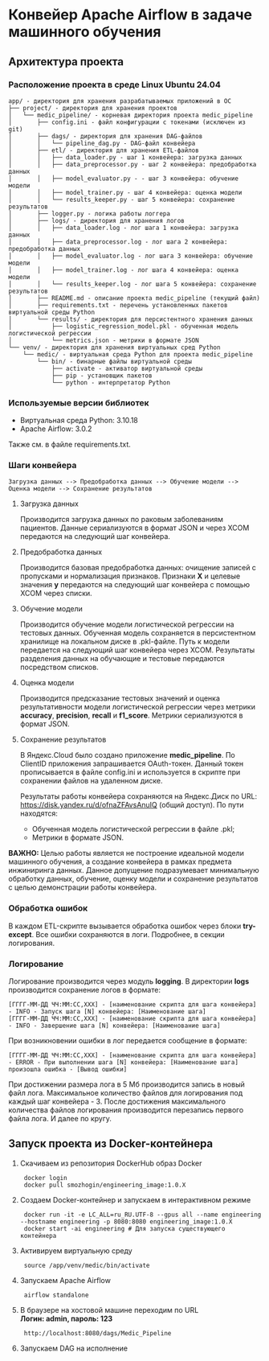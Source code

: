 # Конвейер Apache Airflow в задаче машинного обучения

## Архитектура проекта

### Расположение проекта в среде Linux Ubuntu 24.04

    app/ - директория для хранения разрабатываемых приложений в ОС
    ├── project/ - директория для хранения проектов
    │   └── medic_pipeline/ - корневая директория проекта medic_pipeline
    │       ├── config.ini - файл конфигурации с токенами (исключен из git)
    │       ├── dags/ - директория для хранения DAG-файлов
    │       │   └── pipeline_dag.py - DAG-файл конвейера
    │       ├── etl/ - директория для хранения ETL-файлов
    │       │   ├── data_loader.py - шаг 1 конвейера: загрузка данных
    │       │   ├── data_preprocessor.py - шаг 2 конвейера: предобработка данных
    │       │   ├── model_evaluator.py - - шаг 3 конвейера: обучение модели
    │       │   ├── model_trainer.py - шаг 4 конвейера: оценка модели
    │       │   └── results_keeper.py - шаг 5 конвейера: сохранение результатов
    │       ├── logger.py - логика работы логгера
    │       ├── logs/ - директория для хранения логов
    │       │   ├── data_loader.log - лог шага 1 конвейера: загрузка данных
    │       │   ├── data_preprocessor.log - лог шага 2 конвейера: предобработка данных
    │       │   ├── model_evaluator.log - лог шага 3 конвейера: обучение модели
    │       │   ├── model_trainer.log - лог шага 4 конвейера: оценка модели
    │       │   └── results_keeper.log - лог шага 5 конвейера: сохранение результатов
    │       ├── README.md - описание проекта medic_pipeline (текущий файл)
    │       ├── requirements.txt - перечень установленных пакетов виртуальной среды Python
    │       └── results/ - директория для персистентного хранения данных
    │           ├── logistic_regression_model.pkl - обученная модель логистической регрессии
    │           └── metrics.json - метрики в формате JSON
    └── venv/ - директория для хранения виртуальных сред Python
        └── medic/ - виртуальная среда Python для проекта medic_pipeline
            └── bin/ - бинарные файлы виртуальной среды
                ├── activate - активатор виртуальной среды
                ├── pip - установщик пакетов
                └── python - интерпретатор Python

### Используемые версии библиотек

- Виртуальная среда Python: 3.10.18
- Apache Airflow: 3.0.2

Также см. в файле requirements.txt.

### Шаги конвейера

    Загрузка данных --> Предобработка данных --> Обучение модели --> Оценка модели --> Сохранение результатов

1. Загрузка данных

   Производится загрузка данных по раковым заболеваниям пациентов. Данные сериализуются в формат JSON и через XCOM передаются на следующий шаг конвейера.
2. Предобработка данных

   Производится базовая предобработка данных: очищение записей с пропусками и нормализация признаков. Признаки **X** и целевые значения **y** передаются на следующий шаг конвейера с помощью XCOM через списки.
3. Обучение модели

   Производится обучение модели логистической регрессии на тестовых данных. Обученная модель сохраняется в персистентном хранилище на локальном диске в .pkl-файле. Путь к модели передается на следующий шаг конвейера через XCOM. Результаты разделения данных на обучающие и тестовые передаются посредством списков.
4. Оценка модели

   Производится предсказание тестовых значений и оценка результативности модели логистической регрессии через метрики **accuracy**, **precision**, **recall** и **f1_score**. Метрики сериализуются в формат JSON.
5. Сохранение результатов

   В Яндекс.Cloud было создано приложение **medic_pipeline**. По ClientID приложения запрашивается OAuth-токен. Данный токен прописывается в файле config.ini и используется в скрипте при сохранении файлов на удаленном диске.

   Результаты работы конвейера сохраняются на Яндекс.Диск по URL: https://disk.yandex.ru/d/ofnaZFAvsAnuIQ (общий доступ). По пути находятся:

   - Обученная модель логистической регрессии в файле .pkl;
   - Метрики в формате JSON.

**ВАЖНО:** Целью работы является не построение идеальной модели машинного обучения, а создание конвейера в рамках предмета инжиниринга данных. Данное допущение подразумевает минимальную обработку данных, обучение, оценку модели и сохранение результатов с целью демонстрации работы конвейера.

### Обработка ошибок

В каждом ETL-скрипте вызывается обработка ошибок через блоки **try-except**. Все ошибки сохраняются в логи. Подробнее, в секции логирования.

### Логирование

Логирование производится через модуль **logging**. В директории **logs** производится сохранение логов в формате:

    [ГГГГ-ММ-ДД ЧЧ:ММ:СС,XXX] - [наименование скрипта для шага конвейера] - INFO - Запуск шага [N] конвейера: [Наименование шага]
    [ГГГГ-ММ-ДД ЧЧ:ММ:СС,XXX] - [наименование скрипта для шага конвейера] - INFO - Завершение шага [N] конвейера: [Наименование шага]

При возникновении ошибки в лог передается сообщение в формате:

    [ГГГГ-ММ-ДД ЧЧ:ММ:СС,XXX] - [наименование скрипта для шага конвейера] - ERROR - При выполнении шага [N] конвейера: [Наименование шага] произошла ошибка - [Вывод ошибки]

При достижении размера лога в 5 Мб производится запись в новый файл лога. Максимальное количество файлов для логирования под каждый шаг конвейера - 3. После достижения максимального количества файлов логирования производится перезапись первого файла лога. И далее по кругу.

## Запуск проекта из Docker-контейнера
1. Скачиваем из репозитория DockerHub образ Docker

        docker login
        docker pull smozhogin/engineering_image:1.0.X
2. Создаем Docker-контейнер и запускаем в интерактивном режиме

        docker run -it -e LC_ALL=ru_RU.UTF-8 --gpus all --name engineering --hostname engineering -p 8080:8080 engineering_image:1.0.X
        docker start -ai engineering # Для запуска существующего контейнера
3. Активируем виртуальную среду

        source /app/venv/medic/bin/activate
4. Запускаем Apache Airflow

        airflow standalone
5. В браузере на хостовой машине переходим по URL  
   **Логин: admin, пароль: 123**

        http://localhost:8080/dags/Medic_Pipeline
6. Запускаем DAG на исполнение
